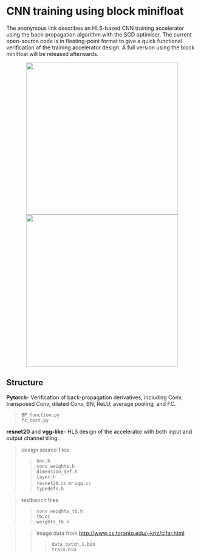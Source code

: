 # CNN training using block minifloat

The anonymous link describes an HLS-based CNN training accelerator using the back-propagation algorithm with the SGD optimiser. The current open-source code is in floating-point format to give a quick functional verification of the training accelerator design. A full version using the block minifloat will be released afterwards.

<div align=center>
<img src="https://github.com/chuliang007/resnet20_cifar-training/blob/main/resnet20/loss_resnet.png" width="400px"/><img src="https://github.com/chuliang007/resnet20_cifar-training/blob/main/vgg-like/loss_vgg.png" width="400px"/><br/>
</div>

## Structure  

**Pytorch**- Verification of back-propagation derivatives, including Conv, transposed Conv, dilated Conv, BN, ReLU, average pooling, and FC.  

> ```BP_function.py``` <br>
> ```fc_test.py``` <br>


**resnet20** and **vgg-like**- HLS design of the accelerator with both input and output channel tiling.

> design source files    
>> ```bnn.h``` <br>
>> ```conv_weights.h``` <br>
>> ```dimension_def.h``` <br> 
>> ```layer.h``` <br>
>> ```resnet20.cc``` or ```vgg.cc``` <br>
>> ```typedefs.h``` <br>

> testbench files
>> ```conv_weights_tb.h``` <br>
>> ```tb.cc``` <br>
>> ```weights_tb.h``` <br>

>> image data from http://www.cs.toronto.edu/~kriz/cifar.html
>>> ```data_batch_1.bin``` <br>
>>> ```train.bin``` <br>


